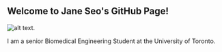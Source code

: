 ## Welcome to Jane Seo's GitHub Page!

![alt text]("janehseo.github.io/TYSO.jpg").

I am a senior Biomedical Engineering Student at the University of Toronto.
